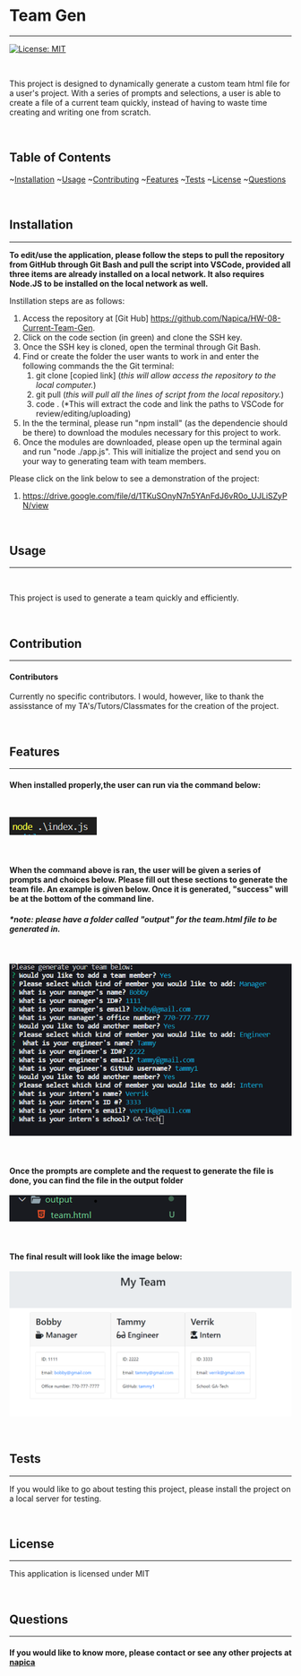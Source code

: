 # Team Gen 

  <hr>

[![License: MIT](https://img.shields.io/badge/License-MIT-yellow.svg)](https://opensource.org/licenses/MIT)

  <br/>
  
  This project is designed to dynamically generate a custom team html file for a user's project.  With a series of prompts and selections, a user is able to create a file of a current team quickly, instead of having to waste time creating and writing one from scratch.

  <br/>

## Table of Contents

~[Installation](#installation)
~[Usage](#usage)
~[Contributing](#contributing)
~[Features](#features)
~[Tests](#tests)
~[License](#license)
~[Questions](#questions)

  <br/>

## Installation

  <hr>
  
  **To edit/use the application, please follow the steps to pull the repository from GitHub through Git Bash and pull the script into VSCode, provided all three items are already installed on a local network.  It also requires Node.JS to be installed on the local network as well.**

Instillation steps are as follows:

1. Access the repository at [Git Hub] https://github.com/Napica/HW-08-Current-Team-Gen.
2. Click on the code section (in green) and clone the SSH key.
3. Once the SSH key is cloned, open the terminal through Git Bash.
4. Find or create the folder the user wants to work in and enter the following commands the the Git terminal:
   1. git clone [copied link] (_this will allow access the repository to the local computer._)
   2. git pull (_this will pull all the lines of script from the local repository._)
   3. code . (\*This will extract the code and link the paths to VSCode for review/editing/uploading)
5. In the the terminal, please run "npm install" (as the dependencie should be there) to download the modules necessary for this project to work.  
6.  Once the modules are downloaded, please open up the terminal again and run "node ./app.js".  This will initialize the project and send you on your way to generating team with team members. 


Please click on the link below to see a demonstration of the project:

1. https://drive.google.com/file/d/1TKuSOnyN7n5YAnFdJ6vR0o_UJLiSZyPN/view

  <br/>
   
  
  ## Usage 
  
  <hr>
  
  <br/>
  
 This project is used to generate a team quickly and efficiently. 
     
<br/>    

  ## Contribution 
  
  <hr>
  
  #### Contributors 
  
  Currently no specific contributors.  I would, however, like to thank the assisstance of my TA's/Tutors/Classmates for the creation of the project. 
  
  <br/>
  
  ## Features
  <hr>
  
#### When installed properly,the user can run via the command below:
  
<br/>

![itemLinks](./Assets/images/readmeimage5.png)

<br/>

#### When the command above is ran, the user will be given a series of prompts and choices below.  Please fill out these sections to generate the team file. An example is given below.  Once it is generated, "success" will be at the bottom of the command line.  
##### *note: please have a folder called "output" for the team.html file to be generated in.

<br/>

![itemLinks](./Assets/images/readmeimage1.png)

<br/>

#### Once the prompts are complete and the request to generate the file is done, you can find the file in the output folder

![itemLinks](./Assets/images/readmeimage2.png)

<br/>

#### The final result will look like the image below:

![itemLinks](./Assets/images/readmeimage3.png)

<br/>

## Tests

  <hr>
  
  
  If you would like to go about testing this project, please install the project on a local server for testing.   

  <br/>
  
  ## License 
  
  <hr>
  
  This application is licensed under MIT

  <br/>

## Questions

  <hr>
  
  #### If you would like to know more, please contact or see any other projects at [napica](https://github.com/napica)